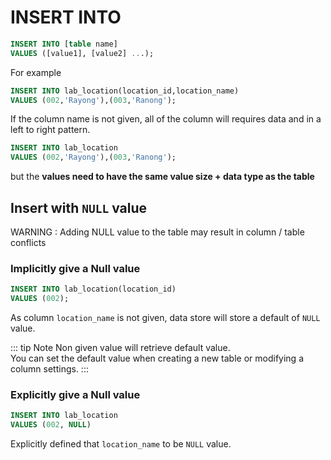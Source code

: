 # INSERT INTO
```sql
INSERT INTO [table name]
VALUES ([value1], [value2] ...);
```

For example
```sql
INSERT INTO lab_location(location_id,location_name)
VALUES (002,'Rayong'),(003,'Ranong');
```

If the column name is not given, all of the column will requires data and in a left to right pattern.
```sql
INSERT INTO lab_location
VALUES (002,'Rayong'),(003,'Ranong');
```

but the **values need to have the same value size + data type as the table**

## Insert with `NULL` value
WARNING : Adding NULL value to the table may result in column / table conflicts

### Implicitly give a Null value
```sql
INSERT INTO lab_location(location_id)
VALUES (002);
```
As column `location_name` is not given, data store will store a default of `NULL` value.

::: tip Note
Non given value will retrieve default value.<br>
    You can set the default value when creating a new table or modifying a column settings.
:::

### Explicitly give a Null value
```sql
INSERT INTO lab_location
VALUES (002, NULL)
```
Explicitly defined that `location_name` to be `NULL` value.
